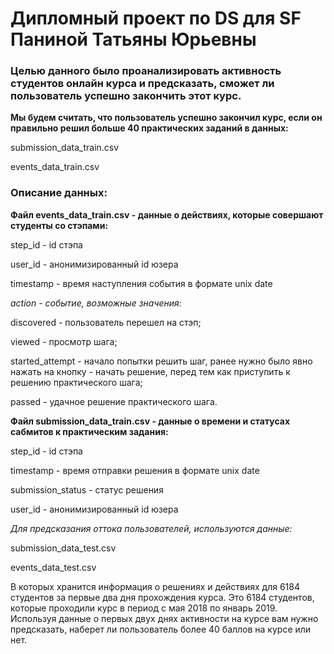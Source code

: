 # Дипломный проект по DS для SF Паниной Татьяны Юрьевны


### Целью данного было проанализировать активность студентов онлайн курса и предсказать, сможет ли пользователь успешно закончить этот курс.


**Мы будем считать, что пользователь успешно закончил курс, если он правильно решил больше 40 практических заданий в данных:**

submission_data_train.csv

events_data_train.csv

###  Описание данных:

**Файл events_data_train.csv - данные о действиях, которые совершают студенты со стэпами:**

step_id - id стэпа

user_id - анонимизированный id юзера

timestamp - время наступления события в формате unix date

*action - событие, возможные значения:*

discovered - пользователь перешел на стэп;

viewed - просмотр шага;

started_attempt - начало попытки решить шаг, ранее нужно было явно нажать на кнопку - начать решение, перед тем как приступить к решению практического шага;

passed - удачное решение практического шага.

**Файл submission_data_train.csv - данные о времени и статусах сабмитов к практическим задания:**

step_id - id стэпа

timestamp - время отправки решения в формате unix date

submission_status - статус решения

user_id - анонимизированный id юзера

*Для предсказания оттока пользователей, используются данные:*

submission_data_test.csv

events_data_test.csv

В которых xранится информация о решениях и действиях для 6184 студентов за первые два дня прохождения курса. Это 6184 студентов, которые проходили курс в период с мая 2018 по январь 2019. Используя данные о первых двух днях активности на курсе вам нужно предсказать, наберет ли пользователь более 40 баллов на курсе или нет.
